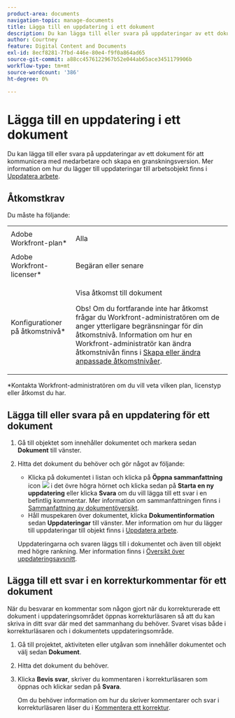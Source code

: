 ```yaml
---
product-area: documents
navigation-topic: manage-documents
title: Lägga till en uppdatering i ett dokument
description: Du kan lägga till eller svara på uppdateringar av ett dokument för att kommunicera med medarbetare och skapa en granskningsversion. Mer information om hur du lägger till uppdateringar till arbetsobjekt finns i Uppdatera arbete.
author: Courtney
feature: Digital Content and Documents
exl-id: 8ecf8281-7fbd-446e-80e4-f9f0a864ad65
source-git-commit: a88cc4576122967b52e044ab65ace3451179906b
workflow-type: tm+mt
source-wordcount: '386'
ht-degree: 0%

---
```


# Lägga till en uppdatering i ett dokument

Du kan lägga till eller svara på uppdateringar av ett dokument för att kommunicera med medarbetare och skapa en granskningsversion. Mer information om hur du lägger till uppdateringar till arbetsobjekt finns i [Uppdatera arbete](../../workfront-basics/updating-work-items-and-viewing-updates/update-work.md).

## Åtkomstkrav

Du måste ha följande:

<table style="table-layout:auto"> 
 <col> 
 <col> 
 <tbody> 
  <tr> 
   <td role="rowheader">Adobe Workfront-plan*</td> 
   <td> <p> Alla</p> </td> 
  </tr> 
  <tr> 
   <td role="rowheader">Adobe Workfront-licenser*</td> 
   <td> <p>Begäran eller senare</p> </td> 
  </tr> 
  <tr> 
   <td role="rowheader">Konfigurationer på åtkomstnivå*</td> 
   <td> <p>Visa åtkomst till dokument</p> <p>Obs! Om du fortfarande inte har åtkomst frågar du Workfront-administratören om de anger ytterligare begränsningar för din åtkomstnivå. Information om hur en Workfront-administratör kan ändra åtkomstnivån finns i <a href="../../administration-and-setup/add-users/configure-and-grant-access/create-modify-access-levels.md" class="MCXref xref">Skapa eller ändra anpassade åtkomstnivåer</a>.</p> </td> 
  </tr> 
 </tbody> 
</table>

&#42;Kontakta Workfront-administratören om du vill veta vilken plan, licenstyp eller åtkomst du har.

## Lägga till eller svara på en uppdatering för ett dokument

1. Gå till objektet som innehåller dokumentet och markera sedan **Dokument** till vänster.
1. Hitta det dokument du behöver och gör något av följande:

   * Klicka på dokumentet i listan och klicka på **Öppna sammanfattning** icon ![](assets/qs-summary-in-new-toolbar-small.png) i det övre högra hörnet och klicka sedan på **Starta en ny uppdatering** eller klicka **Svara** om du vill lägga till ett svar i en befintlig kommentar. Mer information om sammanfattningen finns i [Sammanfattning av dokumentöversikt](../../documents/managing-documents/summary-for-documents.md).
   * Håll muspekaren över dokumentet, klicka **Dokumentinformation** sedan **Uppdateringar** till vänster.
Mer information om hur du lägger till uppdateringar till objekt finns i [Uppdatera arbete](../../workfront-basics/updating-work-items-and-viewing-updates/update-work.md).

   Uppdateringarna och svaren läggs till i dokumentet och även till objekt med högre rankning. Mer information finns i [Översikt över uppdateringsavsnitt](../../workfront-basics/updating-work-items-and-viewing-updates/updates-tab-overview.md).


## Lägga till ett svar i en korrekturkommentar för ett dokument

När du besvarar en kommentar som någon gjort när du korrekturerade ett dokument i uppdateringsområdet öppnas korrekturläsaren så att du kan skriva in ditt svar där med det sammanhang du behöver. Svaret visas både i korrekturläsaren och i dokumentets uppdateringsområde.

1. Gå till projektet, aktiviteten eller utgåvan som innehåller dokumentet och välj sedan **Dokument**.
1. Hitta det dokument du behöver.

1. Klicka **Bevis svar**, skriver du kommentaren i korrekturläsaren som öppnas och klickar sedan på **Svara**.

   Om du behöver information om hur du skriver kommentarer och svar i korrekturläsaren läser du i [Kommentera ett korrektur](../../review-and-approve-work/proofing/reviewing-proofs-within-workfront/comment-on-a-proof/comment-on-proof-1.md).
